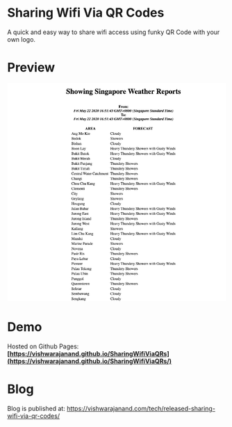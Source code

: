 # Sharing Wifi Via QR Codes

A quick and easy way to share wifi access using funky QR Code with your own logo.


# Preview

![Preview](https://github.com/vishwarajanand/SharingWifiViaQRs/blob/main/demo.png?raw=true "Preview")


# Demo

Hosted on Github Pages:
**[https://vishwarajanand.github.io/SharingWifiViaQRs](https://vishwarajanand.github.io/SharingWifiViaQRs/)**

# Blog

Blog is published at: https://vishwarajanand.com/tech/released-sharing-wifi-via-qr-codes/

